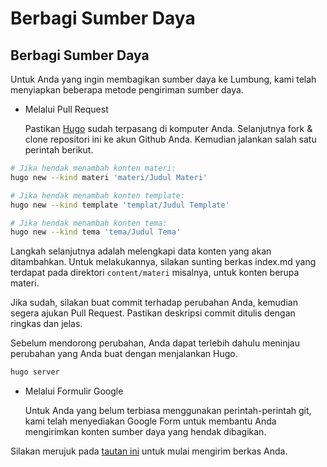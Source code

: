 # Berbagi Sumber Daya

## Berbagi Sumber Daya

Untuk Anda yang ingin membagikan sumber daya ke Lumbung, kami telah menyiapkan beberapa metode pengiriman sumber daya.

* Melalui Pull Request

  Pastikan [Hugo](https://gohugo.io) sudah terpasang di komputer Anda. Selanjutnya fork & clone repositori ini ke akun Github Anda. Kemudian jalankan salah satu perintah berikut.

```bash
# Jika hendak menambah konten materi:
hugo new --kind materi 'materi/Judul Materi'

# Jika hendak menambah konten template:
hugo new --kind template 'templat/Judul Template'

# Jika hendak menambah konten tema:
hugo new --kind tema 'tema/Judul Tema'
```

Langkah selanjutnya adalah melengkapi data konten yang akan ditambahkan. Untuk melakukannya, silakan sunting berkas index.md yang terdapat pada direktori `content/materi` misalnya, untuk konten berupa materi.

Jika sudah, silakan buat commit terhadap perubahan Anda, kemudian segera ajukan Pull Request. Pastikan deskripsi commit ditulis dengan ringkas dan jelas.

Sebelum mendorong perubahan, Anda dapat terlebih dahulu meninjau perubahan yang Anda buat dengan menjalankan Hugo.

```bash
hugo server
```

* Melalui Formulir Google

  Untuk Anda yang belum terbiasa menggunakan perintah-perintah git, kami telah menyediakan Google Form untuk membantu Anda mengirimkan konten sumber daya yang hendak dibagikan.

Silakan merujuk pada [tautan ini](https://forms.gle/tkAaCzkDL7o1jb7j6) untuk mulai mengirim berkas Anda.




